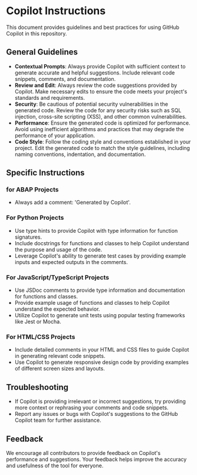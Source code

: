
# Copilot Instructions

This document provides guidelines and best practices for using GitHub Copilot in this repository.

## General Guidelines

- **Contextual Prompts**: Always provide Copilot with sufficient context to generate accurate and helpful suggestions. Include relevant code snippets, comments, and documentation.
- **Review and Edit**: Always review the code suggestions provided by Copilot. Make necessary edits to ensure the code meets your project's standards and requirements.
- **Security**: Be cautious of potential security vulnerabilities in the generated code. Review the code for any security risks such as SQL injection, cross-site scripting (XSS), and other common vulnerabilities.
- **Performance**: Ensure the generated code is optimized for performance. Avoid using inefficient algorithms and practices that may degrade the performance of your application.
- **Code Style**: Follow the coding style and conventions established in your project. Edit the generated code to match the style guidelines, including naming conventions, indentation, and documentation.

## Specific Instructions

### for ABAP Projects
- Always add a comment: 'Generated by Copilot'.

### For Python Projects

- Use type hints to provide Copilot with type information for function signatures.
- Include docstrings for functions and classes to help Copilot understand the purpose and usage of the code.
- Leverage Copilot's ability to generate test cases by providing example inputs and expected outputs in the comments.

### For JavaScript/TypeScript Projects

- Use JSDoc comments to provide type information and documentation for functions and classes.
- Provide example usage of functions and classes to help Copilot understand the expected behavior.
- Utilize Copilot to generate unit tests using popular testing frameworks like Jest or Mocha.

### For HTML/CSS Projects

- Include detailed comments in your HTML and CSS files to guide Copilot in generating relevant code snippets.
- Use Copilot to generate responsive design code by providing examples of different screen sizes and layouts.

## Troubleshooting

- If Copilot is providing irrelevant or incorrect suggestions, try providing more context or rephrasing your comments and code snippets.
- Report any issues or bugs with Copilot's suggestions to the GitHub Copilot team for further assistance.

## Feedback

We encourage all contributors to provide feedback on Copilot's performance and suggestions. Your feedback helps improve the accuracy and usefulness of the tool for everyone.
